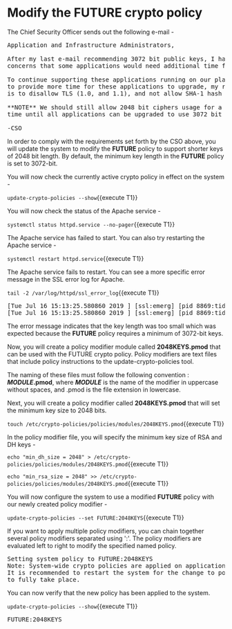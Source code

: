# Modify the FUTURE crypto policy

The Chief Security Officer sends out the following e-mail -
<pre class="file">
Application and Infrastructure Administrators,

After my last e-mail recommending 3072 bit public keys, I have received few 
concerns that some applications would need additional time for migration.

To continue supporting these applications running on our platform, and 
to provide more time for these applications to upgrade, my recommendation 
is to disallow TLS (1.0, and 1.1), and not allow SHA-1 hash usage.

**NOTE** We should still allow 2048 bit ciphers usage for a certain period of 
time until all applications can be upgraded to use 3072 bit keys.

-CSO
</pre>

In order to comply with the requirements set forth by the CSO above, you will 
update the system to modify the **FUTURE** policy to support shorter keys 
of 2048 bit length. By default, the minimum key length in the **FUTURE** policy is set to 3072-bit. 

You will now check the currently active crypto policy in effect on the system - 

`update-crypto-policies --show`{{execute T1}}

You will now check the status of the Apache service -

`systemctl status httpd.service --no-pager`{{execute T1}}

The Apache service has failed to start. You can also try restarting the Apache service - 

`systemctl restart httpd.service`{{execute T1}}

The Apache service fails to restart. You can see a more specific error 
message in the SSL error log for Apache. 

`tail -2 /var/log/httpd/ssl_error_log`{{execute T1}}

<pre class="file">
[Tue Jul 16 15:13:25.580860 2019 ] [ssl:emerg] [pid 8869:tid 140233336588544] AH02562: Failed to configure certificate fe80::42:acff:fe11:b:443:0 (with chain), check /etc/pki/tls/certs/localhost.crt
[Tue Jul 16 15:13:25.580860 2019 ] [ssl:emerg] [pid 8869:tid 140233336588544] SSL Library Error: error: 140AB18F: SSL routines: SSL_CTX_use_certificate:ee key too small
</pre>

The error message indicates that the key length was too small which was expected because 
the **FUTURE** policy requires a minimum of 3072-bit keys.

Now, you will create a policy modifier module called **2048KEYS.pmod** that can be used 
with the FUTURE crypto policy. Policy modifiers are text files that include policy instructions 
to the update-crypto-policies tool.  

The naming of these files must follow the following convention : **_MODULE_.pmod**, where **_MODULE_** 
is the name of the modifier in uppercase without spaces, and .pmod is the file extension in lowercase. 

Next, you will create a policy modifier called **2048KEYS.pmod** that will set the minimum key size to 2048 bits. 

`touch /etc/crypto-policies/policies/modules/2048KEYS.pmod`{{execute T1}}

In the policy modifier file, you will specify the minimum key size of RSA and DH keys - 

`echo "min_dh_size = 2048" > /etc/crypto-policies/policies/modules/2048KEYS.pmod`{{execute T1}}

`echo "min_rsa_size = 2048" >> /etc/crypto-policies/policies/modules/2048KEYS.pmod`{{execute T1}}

You will now configure the system to use a modified **FUTURE** policy with our newly created policy modifier -

`update-crypto-policies --set FUTURE:2048KEYS`{{execute T1}}

If you want to apply multiple policy modifiers, you can chain together several policy modifiers separated using ':'.
The policy modifiers are evaluated left to right to modify the specified named policy. 

<pre class="file">
Setting system policy to FUTURE:2048KEYS
Note: System-wide crypto policies are applied on application start-up.
It is recommended to restart the system for the change to policies
to fully take place.
</pre>

You can now verify that the new policy has been applied to the system.    

`update-crypto-policies --show`{{execute T1}}

<pre class="file">
FUTURE:2048KEYS
</pre>
